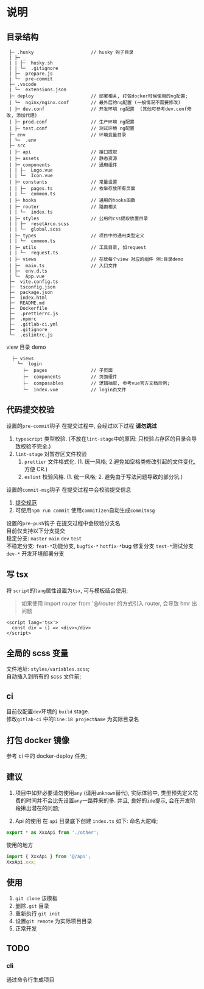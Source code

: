 # 说明

## 目录结构

```
 ├─ .husky                     // husky 钩子目录
 | ├─ _
 | | ├─  husky.sh
 | | └─  .gitignore
 | ├─  prepare.js
 | └─  pre-commit
 ├─ .vscode
 | └─  extensions.json
 ├─ deploy                     // 部署相关, 打包docker时候使用的ng配置;
 | └─  nginx/nginx.conf        // 最外层的ng配置 (一般情况不需要修改)
 | ├─ dev.conf                 // 开发环境 ng配置  (其他可参考dev.conf修改, 添加代理)
 | ├─ prod.conf                // 生产环境 ng配置
 | ├─ test.conf                // 测试环境 ng配置
 ├─ env                        // 环境变量目录
 | └─  .env
 ├─ src
 | ├─ api                      // 接口提取
 | ├─ assets                   // 静态资源
 | ├─ components               // 通用组件
 | | ├─  Logo.vue
 | | └─  Icon.vue
 | ├─ constants                // 常量设置
 | | ├─  pages.ts              // 枚举存放所有页面
 | | └─  common.ts
 | ├─ hooks                    // 通用的hooks函数
 | ├─ router                   // 路由相关
 | | └─  index.ts
 | ├─ styles                   // 公用的css提取放置目录
 | | ├─  resetArco.scss
 | | └─  global.scss
 | ├─ types                    // 项目中的通用类型定义
 | | └─  common.ts
 | ├─ utils                    // 工具目录, 如request
 | | └─  request.ts
 | ├─ views                    // 存放每个view 对应的组件 例:目录demo
 | ├─  main.ts                 // 入口文件
 | ├─  env.d.ts
 | └─  App.vue
 ├─  vite.config.ts
 ├─  tsconfig.json
 ├─  package.json
 ├─  index.html
 ├─  README.md
 ├─  Dockerfile
 ├─  .prettierrc.js
 ├─  .npmrc
 ├─  .gitlab-ci.yml
 ├─  .gitignore
 └─  .eslintrc.js
```

view 目录 demo

```
  ├─ views
    └─  login
      ├─  pages                // 子页面
      ├─  components           // 页面组件
      ├─  composables          // 逻辑抽取, 参考vue官方文档示例;
      └─  index.vue            // login页文件
```

## 代码提交校验

设置的`pre-commit`钩子 在提交过程中, 会经过以下过程 **请勿跳过**

1. `typescript` 类型校验. (不放在`lint-stage`中的原因: 只校验占存区的目录会导致校验不完全.)
2. `lint-stage` 对暂存区文件校验
   1. `prettier` 文件格式化. (1. 统一风格; 2.避免如空格类修改引起的文件变化,方便 CR.)
   2. `eslint` 校验风格. (1. 统一风格; 2. 避免由于写法问题导致的部分坑.)

设置的`commit-msg`钩子 在提交过程中会校验提交信息

1. [提交规范](https://www.npmjs.com/package/@commitlint/config-conventional)
2. 可使用`npm run commit` 使用`commitizen`自动生成`commitmsg`

设置的`pre-push`钩子 在提交过程中会校验分支名  
 目前仅支持以下分支提交  
 稳定分支: `master` `main` `dev` `test`  
 不稳定分支: `feat-*`功能分支, `bugfix-*` `hotfix-*`bug 修复分支 `test-*`测试分支 `dev-*` 开发环境部署分支

## 写 tsx

将 `script`的`lang`属性设置为`tsx`, 可与模板结合使用;

> 如果使用 import router from '@/router 的方式引入 router, 会导致 hmr 出问题

```tsx
<script lang='tsx'>
  const div = () => <div></div>
</script>

```

## 全局的 scss 变量

文件地址: `styles/variables.scss`;  
自动插入到所有的 scss 文件前;

## ci

目前仅配置`dev`环境的 `build` stage.  
修改`gitlab-ci` 中的`line:18 projectName` 为实际目录名

## 打包 docker 镜像

参考 ci 中的 docker-deploy 任务;

## 建议

1. 项目中如非必要请勿使用`any` (请用`unknown`替代), 实际体验中, 类型预先定义花费的时间并不会比先设置`any`一路莽来的多. 并且, 良好的`ide`提示, 会在开发阶段揪出潜在的问题;

2. Api 的使用
   在 `api` 目录底下创建 `index.ts`
   如下: 命名大驼峰;

```typescript
export * as XxxApi from './other';
```

使用的地方

```typescript
import { XxxApi } from '@/api';
XxxApi.xxx;
```

## 使用

1. `git clone` 该模板
2. 删除`.git` 目录
3. 重新执行 `git init`
4. 设置`git remote` 为实际项目目录
5. 正常开发

## TODO

### cli

通过命令行生成项目
